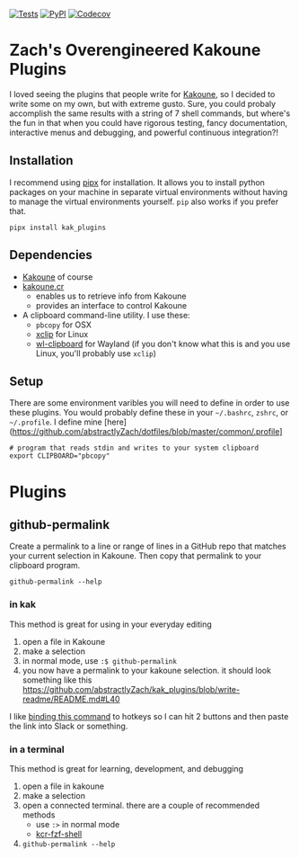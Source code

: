 [![Tests](https://github.com/abstractlyZach/kak_plugins/workflows/Tests/badge.svg)](https://github.com/abstractlyZach/kak_plugins/actions?workflow=Tests)
[![PyPI](https://img.shields.io/pypi/v/kak-plugins.svg)](https://pypi.org/project/kak-plugins/)
[![Codecov](https://codecov.io/gh/abstractlyZach/kak_plugins/branch/main/graph/badge.svg)](https://codecov.io/gh/abstractlyZach/kak_plugins)


# Zach's Overengineered Kakoune Plugins
I loved seeing the plugins that people write for [Kakoune](http://kakoune.org/), so I decided to write some on my own, but with extreme gusto. Sure, you could probaly accomplish the same results with a string of 7 shell commands, but where's the fun in that when you could have rigorous testing, fancy documentation, interactive menus and debugging, and powerful continuous integration?!

## Installation
I recommend using [pipx](https://pipxproject.github.io/pipx/installation/) for installation. It allows you to install python packages on your machine in separate virtual environments without having to manage the virtual environments yourself. `pip` also works if you prefer that.
```
pipx install kak_plugins
```

## Dependencies
* [Kakoune](http://kakoune.org/) of course
* [kakoune.cr](https://github.com/alexherbo2/kakoune.cr)
    * enables us to retrieve info from Kakoune
    * provides an interface to control Kakoune
* A clipboard command-line utility. I use these:
    * `pbcopy` for OSX
    * [xclip](https://github.com/astrand/xclip) for Linux
    * [wl-clipboard](https://github.com/bugaevc/wl-clipboard) for Wayland (if you don't know what this is and you use Linux, you'll probably use `xclip`)


## Setup
There are some environment varibles you will need to define in order to use these plugins. You would probably define these in your `~/.bashrc`, `zshrc`, or `~/.profile`. I define mine [here](https://github.com/abstractlyZach/dotfiles/blob/master/common/.profile]
```
# program that reads stdin and writes to your system clipboard
export CLIPBOARD="pbcopy"
```

# Plugins

## github-permalink
Create a permalink to a line or range of lines in a GitHub repo that matches your current selection in Kakoune. Then copy that permalink to your clipboard program.
```
github-permalink --help
```

### in kak
This method is great for using in your everyday editing

1. open a file in Kakoune
1. make a selection
1. in normal mode, use `:$ github-permalink`
1. you now have a permalink to your kakoune selection. it should look something like this https://github.com/abstractlyZach/kak_plugins/blob/write-readme/README.md#L40

I like [binding this command](https://github.com/abstractlyZach/dotfiles/blob/master/kak/kakrc#L12) to hotkeys so I can hit 2 buttons and then paste the link into Slack or something.

### in a terminal
This method is great for learning, development, and debugging

1. open a file in kakoune
1. make a selection
1. open a connected terminal. there are a couple of recommended methods
    * use `:>` in normal mode
    * [kcr-fzf-shell](https://github.com/alexherbo2/kakoune.cr/blob/master/share/kcr/commands/fzf/kcr-fzf-shell)
1. `github-permalink --help`

